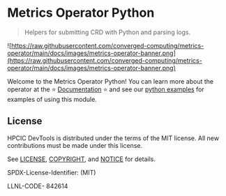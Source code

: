 # Metrics Operator Python

> Helpers for submitting CRD with Python and parsing logs.

![https://raw.githubusercontent.com/converged-computing/metrics-operator/main/docs/images/metrics-operator-banner.png](https://raw.githubusercontent.com/converged-computing/metrics-operator/main/docs/images/metrics-operator-banner.png)

Welcome to the Metrics Operator Python! You can learn more about the operator
at the  ⭐️ [Documentation](https://converged-computing.github.io/metrics-operator/) ⭐️
and see our [python examples](https://github.com/converged-computing/metrics-operator/tree/main/examples/python/) for examples of using this module.

## License

HPCIC DevTools is distributed under the terms of the MIT license.
All new contributions must be made under this license.

See [LICENSE](https://github.com/converged-computing/cloud-select/blob/main/LICENSE),
[COPYRIGHT](https://github.com/converged-computing/cloud-select/blob/main/COPYRIGHT), and
[NOTICE](https://github.com/converged-computing/cloud-select/blob/main/NOTICE) for details.

SPDX-License-Identifier: (MIT)

LLNL-CODE- 842614